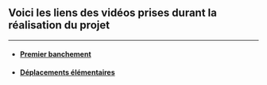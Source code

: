 ## Voici les liens des vidéos prises durant la réalisation du projet
 
 <hr>
 
 - #### [Premier banchement](https://youtu.be/iydBeL7KhAE)
 
 - #### [Déplacements élémentaires](https://youtu.be/h0HItliRpBA)
